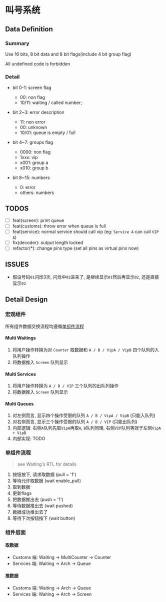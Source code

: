 # 叫号系统

## Data Definition

### Summary

Use 16 bits, 8 bit data and 8 bit flags(include 4 bit group flag)

All undefined code is forbidden

### Detail

- bit 0-1: screen flag
  - 00: non flag
  - 10/11: waiting / called number;

- bit 2~3: error description
  - 11: non error
  - 00: unknown
  - 10/01: queue is empty / full

- bit 4~7: groups flag
  - 0000: non flag
  - 1xxx: vip
  - x001: group a
  - x010: group b

- bit 8~15: numbers
  - 0: error
  - others: numbers

## TODOS

- [ ] feat(screen): print queue
- [ ] feat(customs): throw error when queue is full
- [ ] feat(service): normal service should call vip (eg: `Service A` can call `VIP A`) 
- [ ] fix(decoder): output length locked
- [ ] refactor(*): change pins type (set all pins as virtual pins now)

## ISSUES

- 假设号码`01`闪烁3次, 闪烁中`02`进来了, 是继续显示`01`然后再显示`02`, 还是直接显示`02`

## Detail Design

### 宏观组件

所有组件数据交换流程均遵循[单组件流程](#单组件流程)

#### Multi Waitings

1. 将用户操作转换为对 `Counter` 取数据和 `A / B / VipA / VipB` 四个队列的入队列操作
2. 将数据推入 `Screen` 队列显示

#### Multi Services

1. 将用户操作转换为 `A / B / VIP` 三个队列的出队列操作
2. 将数据推入 `Screen` 队列显示

#### Multi Queues

1. 对左侧而言, 显示四个操作受限的队列 `A / B / VipA / VipB` (只能入队列)
2. 对右侧而言, 显示三个操作受限的队列 `A / B / VIP` (只能出队列)
3. 内部逻辑: 右侧`A`队列先取`VipA`再取`A`, `B`队列同理, 右侧`VIP`队列等效于左侧`VipA + VipB`
4. 内部实现: TODO

### 单组件流程

> see Waiting's RTL for details

1. 按钮按下, 请求取数据 (pull = '1')
2. 等待允许取数据 (wait enable_pull)
3. 取到数据 
4. 更新flags
5. 把数据推出去 (push = '1')
6. 等待数据推出去 (wait pushed)
7. 数据成功推出去了 
8. 等待下次按钮按下 (wait button)

### 组件层面

#### 取数据

- Customs 端: Waiting -> MultiCounter -> Counter
- Services 端: Waiting -> Arch -> Queue

#### 推数据

- Customs 端: Waiting -> Arch -> Queue
- Services 端: Waiting -> Arch -> Screen
